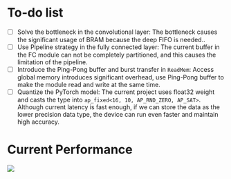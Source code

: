 # To-do list
- [ ] Solve the bottleneck in the convolutional layer: The bottleneck causes the significant usage of BRAM because the deep FIFO is needed..
- [ ] Use Pipeline strategy in the fully connected layer: The current buffer in the FC module can not be completely partitioned, and this causes the limitation of the pipeline.
- [ ] Introduce the Ping-Pong buffer and burst transfer in `ReadMem`: Access global memory introduces significant overhead, use Ping-Pong buffer to make the module read and write at the same time.
- [ ] Quantize the PyTorch model: The current project uses float32 weight and casts the type into `ap_fixed<16, 10, AP_RND_ZERO, AP_SAT>`. Although current latency is fast enough, if we can store the data as the lower precision data type, the device can run even faster and maintain high accuracy.

# Current Performance

![](https://i.imgur.com/jTsfJki.png)
